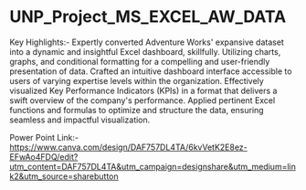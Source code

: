 # UNP_Project_MS_EXCEL_AW_DATA


Key Highlights:-
Expertly converted Adventure Works' expansive dataset into a dynamic and insightful Excel dashboard, skillfully.
Utilizing charts, graphs, and conditional formatting for a compelling and user-friendly presentation of data.
Crafted an intuitive dashboard interface accessible to users of varying expertise levels within the organization.
Effectively visualized Key Performance Indicators (KPIs) in a format that delivers a swift overview of the company's performance.
Applied pertinent Excel functions and formulas to optimize and structure the data, ensuring seamless and impactful visualization.

Power Point Link:- https://www.canva.com/design/DAF757DL4TA/6kvVetK2E8ez-EFwAo4FDQ/edit?utm_content=DAF757DL4TA&utm_campaign=designshare&utm_medium=link2&utm_source=sharebutton
